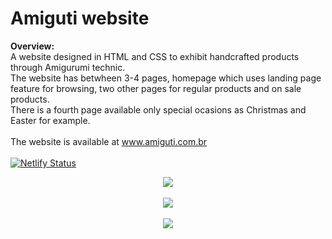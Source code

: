 # Amiguti website
<b>Overview: </b>
<br>
A website designed in HTML and CSS to exhibit handcrafted products through Amigurumi technic.
<br>
The website has betwheen 3-4 pages, homepage which uses landing page feature for browsing, two other pages for regular products and on sale products. <br>
There is a fourth page available only special ocasions as Christmas and Easter for example. 
<br>
<br>
The website is available at www.amiguti.com.br 
<br>
<br>
[![Netlify Status](https://api.netlify.com/api/v1/badges/2985de2c-cd6e-463f-b10a-1a0351badfff/deploy-status)](https://app.netlify.com/sites/amiguti/deploys)

<div align="center">
  <img src="https://user-images.githubusercontent.com/83513431/157234619-f24d2cfa-6b59-4529-a437-a7b76fea490c.png">
</div>
<br>
<div align="center">
  <img src="https://user-images.githubusercontent.com/83513431/157234681-5e28bbc7-157e-4191-96e0-e2d72f8c4d0b.png">
</div>
<br>
<div align="center">
  <img src="https://user-images.githubusercontent.com/83513431/157235010-56358734-e983-47f2-9e2a-c0dd9a699c98.png">
</div>
<br>
